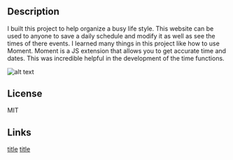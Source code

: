 # <Your-Project-Title>

## Description

I built this project to help organize a busy life style.  This website can be used to anyone to save a daily schedule and modify it as well as see the times of there events.  I learned many things in this project like how to use Moment.  Moment is a JS extension that allows you to get accurate time and dates.  This was incredible helpful in the development of the time functions.

![alt text](image.jpg)
## License

MIT

## Links
[title](https://www.example.com)
[title](https://www.example.com)